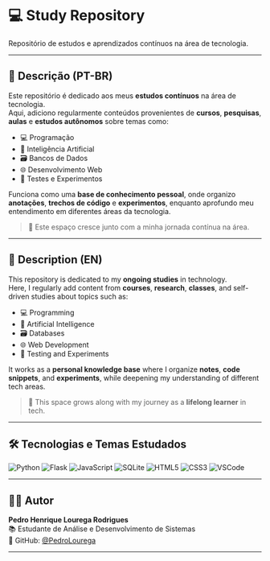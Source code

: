 # 💻 Study Repository

Repositório de estudos e aprendizados contínuos na área de tecnologia.

---

## 📘 Descrição (PT-BR)

Este repositório é dedicado aos meus **estudos contínuos** na área de tecnologia.  
Aqui, adiciono regularmente conteúdos provenientes de **cursos**, **pesquisas**, **aulas** e **estudos autônomos** sobre temas como:

- 💻 Programação  
- 🧠 Inteligência Artificial  
- 🗃️ Bancos de Dados  
- 🌐 Desenvolvimento Web  
- 🧪 Testes e Experimentos

Funciona como uma **base de conhecimento pessoal**, onde organizo **anotações**, **trechos de código** e **experimentos**, enquanto aprofundo meu entendimento em diferentes áreas da tecnologia.

> 🔖 Este espaço cresce junto com a minha jornada contínua na área.

---

## 📘 Description (EN)

This repository is dedicated to my **ongoing studies** in technology.  
Here, I regularly add content from **courses**, **research**, **classes**, and self-driven studies about topics such as:

- 💻 Programming  
- 🧠 Artificial Intelligence  
- 🗃️ Databases  
- 🌐 Web Development  
- 🧪 Testing and Experiments

It works as a **personal knowledge base** where I organize **notes**, **code snippets**, and **experiments**, while deepening my understanding of different tech areas.

> 🔖 This space grows along with my journey as a **lifelong learner** in tech.

---

## 🛠️ Tecnologias e Temas Estudados

![Python](https://img.shields.io/badge/Python-3776AB?style=for-the-badge&logo=python&logoColor=white)
![Flask](https://img.shields.io/badge/Flask-000000?style=for-the-badge&logo=flask&logoColor=white)
![JavaScript](https://img.shields.io/badge/JavaScript-F7DF1E?style=for-the-badge&logo=javascript&logoColor=black)
![SQLite](https://img.shields.io/badge/SQLite-003B57?style=for-the-badge&logo=sqlite&logoColor=white)
![HTML5](https://img.shields.io/badge/HTML5-E34F26?style=for-the-badge&logo=html5&logoColor=white)
![CSS3](https://img.shields.io/badge/CSS3-1572B6?style=for-the-badge&logo=css3&logoColor=white)
![VSCode](https://img.shields.io/badge/VSCode-007ACC?style=for-the-badge&logo=visual-studio-code&logoColor=white)

---

## 👨‍💻 Autor

**Pedro Henrique Lourega Rodrigues**  
📚 Estudante de Análise e Desenvolvimento de Sistemas  
🔗 GitHub: [@PedroLourega](https://github.com/PedroLourega)

---
